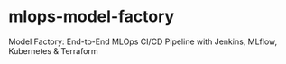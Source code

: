 # mlops-model-factory
Model Factory: End-to-End MLOps CI/CD Pipeline with Jenkins, MLflow, Kubernetes &amp; Terraform
